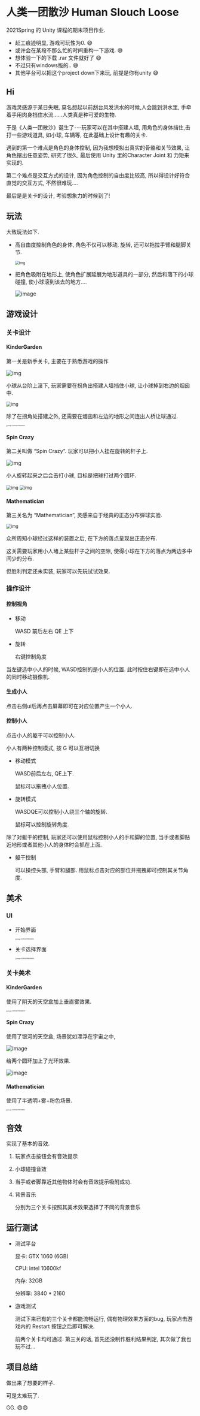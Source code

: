 

# 人类一团散沙 Human Slouch Loose 
2021Spring 的 Unity 课程的期末项目作业. 
- 赶工痕迹明显, 游戏可玩性为0. :sweat_smile:
- 或许会在某段不那么忙的时间重构一下游戏. :sweat_smile:
- 想体验一下的下载 .rar 文件就好了 :sweat_smile:
- 不过只有windows版的.. :sweat_smile:
- 其他平台可以把这个project down下来玩, 前提是你有unity :sweat_smile:
## Hi 

游戏灵感源于某日失眠, 莫名想起以前刮台风发洪水的时候,人会跳到洪水里, 手牵着手用肉身挡住水流……人类真是种可爱的生物. 

于是《人类一团散沙》诞生了---玩家可以在其中搭建人墙, 用角色的身体挡住,击打一些游戏道具, 如小球, 车辆等, 在此基础上设计有趣的关卡.

遇到的第一个难点是角色的身体控制, 因为我想模拟出真实的骨骼和关节效果, 让角色摆出任意姿势, 研究了很久, 最后使用 Unity 里的Character Joint 和 力矩来实现的.

第二个难点是交互方式的设计, 因为角色控制的自由度比较高, 所以得设计好符合直觉的交互方式, 不然很难玩....

最后是是关卡的设计, 考验想象力的时候到了!

## 玩法
  大致玩法如下.
  - 高自由度控制角色的身体, 角色不仅可以移动, 旋转, 还可以拖拉手臂和腿脚关节. 
    
    <img src="http://ding-typora.oss-cn-beijing.aliyuncs.com/img/clip_image002.jpg" alt="img" style="zoom:67%;" />

  - 把角色吸附在地形上, 使角色扩展延展为地形道具的一部分, 然后和落下的小球碰撞, 使小球滚到该去的地方....
    
    ![image](http://ding-typora.oss-cn-beijing.aliyuncs.com/img/clip_image004.jpg)

## 游戏设计

### 关卡设计

#### KinderGarden

第一关是新手关卡, 主要在于熟悉游戏的操作

<img src="http://ding-typora.oss-cn-beijing.aliyuncs.com/img/clip_image039.jpg" alt="img"  />

小球从台阶上滚下, 玩家需要在拐角出搭建人墙挡住小球, 让小球掉到右边的烟囱中.

<img src="http://ding-typora.oss-cn-beijing.aliyuncs.com/img/clip_image041.jpg" alt="img" style="zoom:80%;" />

 除了在拐角处搭建之外, 还需要在烟囱和左边的地形之间连出人桥让球通过.

<img src="http://ding-typora.oss-cn-beijing.aliyuncs.com/img/image-20210627181253924.png" alt="image-20210627181253924" style="zoom: 25%;" />

#### Spin Crazy

第二关叫做 “Spin Crazy”. 玩家可以把小人挂在旋转的杆子上.

<img src="http://ding-typora.oss-cn-beijing.aliyuncs.com/img/clip_image043.jpg" alt="img"  />

小人旋转起来之后会击打小球, 目标是把球打过两个圆环.

<img src="http://ding-typora.oss-cn-beijing.aliyuncs.com/img/clip_image045.jpg" alt="img" style="zoom: 80%;" />

<img src="http://ding-typora.oss-cn-beijing.aliyuncs.com/img/clip_image047.jpg" alt="img" style="zoom: 80%;" />

#### Mathematician

第三关名为 “Mathematician”, 灵感来自于经典的正态分布弹球实验.

<img src="http://ding-typora.oss-cn-beijing.aliyuncs.com/img/clip_image049.jpg" alt="img" style="zoom: 80%;" />

众所周知小球经过这样的装置之后, 在下方的落点呈现出正态分布.

这关需要玩家用小人堵上某些杆子之间的空隙, 使得小球在下方的落点为两边多中间少的分布.

但胜利判定还未实装, 玩家可以先玩试试效果. 

### 操作设计
#### 控制视角

- 移动

  WASD 前后左右 QE 上下

- 旋转

  右键控制角度

当左键选中小人的时候, WASD控制的是小人的位置. 此时按住右键即在选中小人的同时移动摄像机.

#### 生成小人

点击右侧ui后再点击屏幕即可在对应位置产生一个小人.

#### 控制小人

点击小人的躯干可以控制小人.

小人有两种控制模式, 按 G 可以互相切换

- 移动模式

  WASD前后左右, QE上下. 

  鼠标可以拖拽小人位置.

- 旋转模式

  WASDQE可以控制小人绕三个轴的旋转.

  鼠标可以控制旋转角度.

除了对躯干的控制, 玩家还可以使用鼠标控制小人的手和脚的位置, 当手或者脚贴近地形或者其他小人的身体时会抓在上面.  

- 躯干控制

  可以操控头部, 手臂和腿部. 用鼠标点击对应的部位并拖拽即可控制其关节角度. 

## 美术
###  UI

  - 开始界面
    
    <img src="http://ding-typora.oss-cn-beijing.aliyuncs.com/img/image-20210627183954514.png" alt="image-20210627183954514" style="zoom: 25%;" />

  - 关卡选择界面
    
    <img src="http://ding-typora.oss-cn-beijing.aliyuncs.com/img/image-20210627184006553.png" alt="image-20210627184006553" style="zoom: 25%;" />

### 关卡美术
#### KinderGarden

使用了阴天的天空盒加上垂直雾效果. 

<img src="http://ding-typora.oss-cn-beijing.aliyuncs.com/img/image-20210627183428007.png" alt="image-20210627183428007" style="zoom:25%;" />

#### Spin Crazy

使用了银河的天空盒, 场景犹如漂浮在宇宙之中,

![image](http://ding-typora.oss-cn-beijing.aliyuncs.com/img/image-20210627183536095.png)

给两个圆环加上了光环效果.

![image](http://ding-typora.oss-cn-beijing.aliyuncs.com/img/image-20210627183603433.png)

#### Mathematician

使用了半透明+雾+粉色场景.

<img src="http://ding-typora.oss-cn-beijing.aliyuncs.com/img/image-20210627183706661.png" alt="image-20210627183706661" style="zoom:25%;" />

## 音效

实现了基本的音效.

1. 玩家点击按钮会有音效提示

2. 小球碰撞音效

3. 当手或者脚靠近其他物体时会有音效提示吸附成功.

4. 背景音乐

   分别为三个关卡按照其美术效果选择了不同的背景音乐

## 运行测试

- 测试平台

  显卡:   GTX 1060 (6GB)

  CPU:   intel 10600kf

  内存:   32GB

  分辨率:  3840 * 2160

- 游戏测试

  测试下来已有的三个关卡都能流畅运行, 偶有物理效果方面的bug, 玩家点击游戏内的 Restart 按钮之后即可解决.

  前两个关卡均可通过. 第三关的话, 首先还没制作胜利结果判定, 其次做了我也玩不过…

## 项目总结

  做出来了想要的样子.
  
  可是太难玩了. 
  
  GG. :smile::smile: 